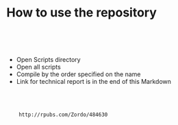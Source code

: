 # How to use the repository 



 <!DOCTYPE html>

<html>

</br>
</br>
</br>

<body>

 <ul>
  <li>Open Scripts directory</li>
  <li>Open all scripts</li>
  <li>Compile by the order specified on the name </li>
  <li>Link for technical report is in the end of this Markdown</li>	
</ul> 

</br>
</br>

		http://rpubs.com/Zordo/484630

</body>




</html> 
